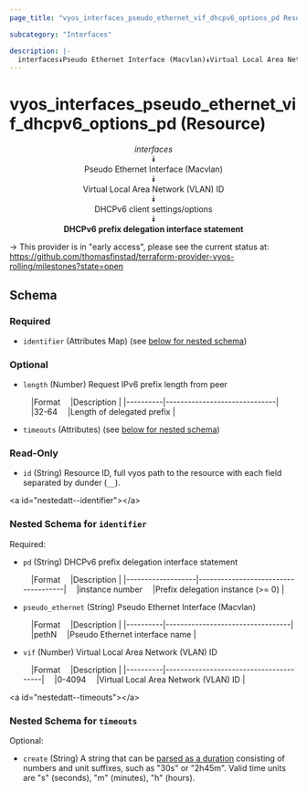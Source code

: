 ```yaml
---
page_title: "vyos_interfaces_pseudo_ethernet_vif_dhcpv6_options_pd Resource - vyos"

subcategory: "Interfaces"

description: |- 
  interfaces⯯Pseudo Ethernet Interface (Macvlan)⯯Virtual Local Area Network (VLAN) ID⯯DHCPv6 client settings/options⯯DHCPv6 prefix delegation interface statement
---
```


# vyos_interfaces_pseudo_ethernet_vif_dhcpv6_options_pd (Resource)
<center>

*interfaces*  
⯯  
Pseudo Ethernet Interface (Macvlan)  
⯯  
Virtual Local Area Network (VLAN) ID  
⯯  
DHCPv6 client settings/options  
⯯  
**DHCPv6 prefix delegation interface statement**


</center>

-> This provider is in "early access", please see the current status at: https://github.com/thomasfinstad/terraform-provider-vyos-rolling/milestones?state=open

## Schema

### Required

- `identifier` (Attributes Map) (see [below for nested schema](#nestedatt--identifier))

### Optional

- `length` (Number) Request IPv6 prefix length from peer

    &emsp;|Format  &emsp;|Description                 |
    |----------|------------------------------|
    &emsp;|32-64   &emsp;|Length of delegated prefix  |
- `timeouts` (Attributes) (see [below for nested schema](#nestedatt--timeouts))

### Read-Only

- `id` (String) Resource ID, full vyos path to the resource with each field separated by dunder (`__`).

&lt;a id=&#34;nestedatt--identifier&#34;&gt;&lt;/a&gt;
### Nested Schema for `identifier`

Required:

- `pd` (String) DHCPv6 prefix delegation interface statement

    &emsp;|Format           &emsp;|Description                        |
    |-------------------|-------------------------------------|
    &emsp;|instance number  &emsp;|Prefix delegation instance (&gt;= 0)  |
- `pseudo_ethernet` (String) Pseudo Ethernet Interface (Macvlan)

    &emsp;|Format  &emsp;|Description                     |
    |----------|----------------------------------|
    &emsp;|pethN   &emsp;|Pseudo Ethernet interface name  |
- `vif` (Number) Virtual Local Area Network (VLAN) ID

    &emsp;|Format  &emsp;|Description                           |
    |----------|----------------------------------------|
    &emsp;|0-4094  &emsp;|Virtual Local Area Network (VLAN) ID  |


&lt;a id=&#34;nestedatt--timeouts&#34;&gt;&lt;/a&gt;
### Nested Schema for `timeouts`

Optional:

- `create` (String) A string that can be [parsed as a duration](https://pkg.go.dev/time#ParseDuration) consisting of numbers and unit suffixes, such as &#34;30s&#34; or &#34;2h45m&#34;. Valid time units are &#34;s&#34; (seconds), &#34;m&#34; (minutes), &#34;h&#34; (hours).  
